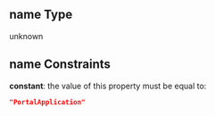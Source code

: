 ## name Type

unknown

## name Constraints

**constant**: the value of this property must be equal to:

```json
"PortalApplication"
```
